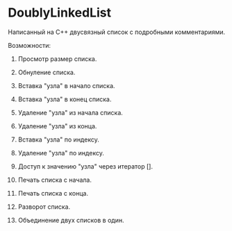 # DoublyLinkedList
Написанный на C++ двусвязный список с подробными комментариями.

Возможности:

1) Просмотр размер списка.
2) Обнуление списка.

3) Вставка "узла" в начало списка.
4) Вставка "узла" в конец списка.

5) Удаление "узла" из начала списка.
6) Удаление "узла" из конца.
    
7) Вставка "узла" по индексу.
8) Удаление "узла" по индексу.
    
9) Доступ к значению "узла" через итератор [].
    
10) Печать списка с начала.
11) Печать списка с конца.
    
13) Разворот списка.

14) Объединение двух списков в один.
